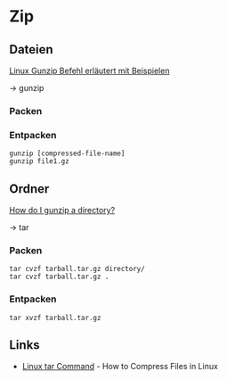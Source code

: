 # Zip

## Dateien

[Linux Gunzip Befehl erläutert mit Beispielen](https://www.howtoforge.de/anleitung/linux-gunzip-befehl/)

-> gunzip

### Packen


### Entpacken

```
gunzip [compressed-file-name]
gunzip file1.gz
```

## Ordner

[How do I gunzip a directory?](https://superuser.com/questions/74850/how-do-i-gunzip-a-directory)

-> tar

### Packen

```
tar cvzf tarball.tar.gz directory/
tar cvzf tarball.tar.gz .
```

### Entpacken

```
tar xvzf tarball.tar.gz
```

## Links

- [Linux tar Command](https://www.freecodecamp.org/news/how-to-compress-files-in-linux-with-tar-command/) - How to Compress Files in Linux
